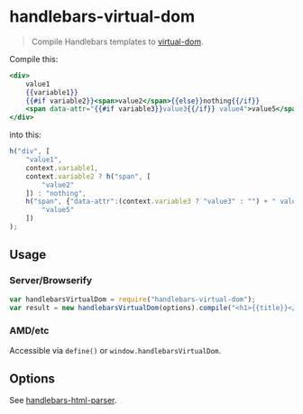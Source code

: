 # handlebars-virtual-dom
> Compile Handlebars templates to [virtual-dom](https://github.com/Matt-Esch/virtual-dom/).

Compile this:
```handlebars
<div>
	value1
	{{variable1}}
	{{#if variable2}}<span>value2</span>{{else}}nothing{{/if}}
	<span data-attr="{{#if variable3}}value3{{/if}} value4">value5</span>
</div>
```
into this:
```js
h("div", [
	"value1",
	context.variable1,
	context.variable2 ? h("span", [
		"value2"
	]) : "nothing",
	h("span", {"data-attr":(context.variable3 ? "value3" : "") + " value4"}, [
		"value5"
	])
);
```

## Usage
### Server/Browserify
```js
var handlebarsVirtualDom = require("handlebars-virtual-dom");
var result = new handlebarsVirtualDom(options).compile("<h1>{{title}}</h1>");
```
### AMD/etc
Accessible via `define()` or `window.handlebarsVirtualDom`.

## Options
See [handlebars-html-parser](https://github.com/stevenvachon/handlebars-html-parser).

